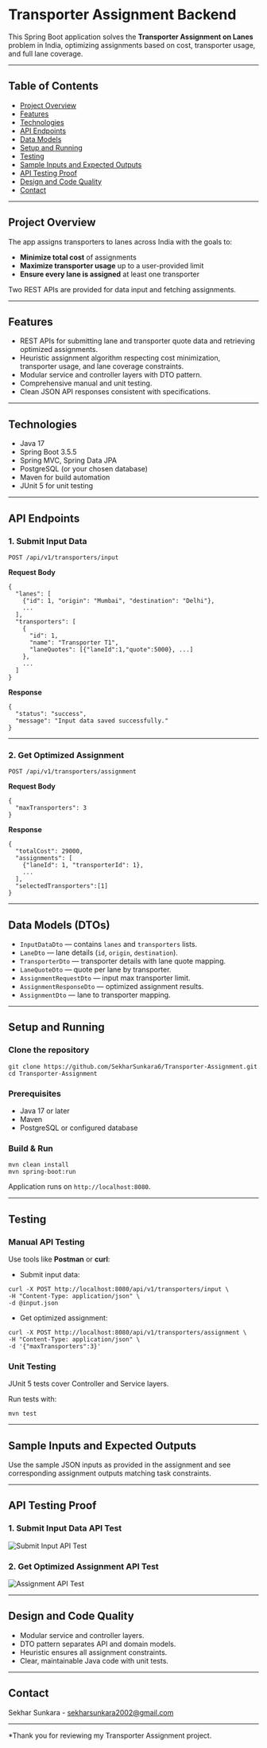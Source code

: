 # Transporter Assignment Backend

This Spring Boot application solves the **Transporter Assignment on Lanes** problem in India, optimizing assignments based on cost, transporter usage, and full lane coverage.

---

## Table of Contents

- [Project Overview](#project-overview)
- [Features](#features)
- [Technologies](#technologies)
- [API Endpoints](#api-endpoints)
- [Data Models](#data-models)
- [Setup and Running](#setup-and-running)
- [Testing](#testing)
- [Sample Inputs and Expected Outputs](#sample-inputs-and-expected-outputs)
- [API Testing Proof](#api-testing-proof)
- [Design and Code Quality](#design-and-code-quality)
- [Contact](#contact)

---

## Project Overview

The app assigns transporters to lanes across India with the goals to:

- **Minimize total cost** of assignments
- **Maximize transporter usage** up to a user-provided limit
- **Ensure every lane is assigned** at least one transporter

Two REST APIs are provided for data input and fetching assignments.

---

## Features

- REST APIs for submitting lane and transporter quote data and retrieving optimized assignments.
- Heuristic assignment algorithm respecting cost minimization, transporter usage, and lane coverage constraints.
- Modular service and controller layers with DTO pattern.
- Comprehensive manual and unit testing.
- Clean JSON API responses consistent with specifications.

---

## Technologies

- Java 17
- Spring Boot 3.5.5
- Spring MVC, Spring Data JPA
- PostgreSQL (or your chosen database)
- Maven for build automation
- JUnit 5 for unit testing

---

## API Endpoints

### 1. Submit Input Data  
`POST /api/v1/transporters/input`

**Request Body**

```
{
  "lanes": [
    {"id": 1, "origin": "Mumbai", "destination": "Delhi"},
    ...
  ],
  "transporters": [
    {
      "id": 1,
      "name": "Transporter T1",
      "laneQuotes": [{"laneId":1,"quote":5000}, ...]
    },
    ...
  ]
}
```

**Response**

```
{
  "status": "success",
  "message": "Input data saved successfully."
}
```

---

### 2. Get Optimized Assignment  
`POST /api/v1/transporters/assignment`

**Request Body**

```
{
  "maxTransporters": 3
}
```

**Response**

```
{
  "totalCost": 29000,
  "assignments": [
    {"laneId": 1, "transporterId": 1},
    ...
  ],
  "selectedTransporters":[1]
}
```

---

## Data Models (DTOs)

- `InputDataDto` — contains `lanes` and `transporters` lists.
- `LaneDto` — lane details (`id`, `origin`, `destination`).
- `TransporterDto` — transporter details with lane quote mapping.
- `LaneQuoteDto` — quote per lane by transporter.
- `AssignmentRequestDto` — input max transporter limit.
- `AssignmentResponseDto` — optimized assignment results.
- `AssignmentDto` — lane to transporter mapping.

---

## Setup and Running

### Clone the repository

```
git clone https://github.com/SekharSunkara6/Transporter-Assignment.git
cd Transporter-Assignment
```

### Prerequisites

- Java 17 or later
- Maven
- PostgreSQL or configured database

### Build & Run

```
mvn clean install
mvn spring-boot:run
```

Application runs on `http://localhost:8080`.

---

## Testing

### Manual API Testing

Use tools like **Postman** or **curl**:

- Submit input data:  
```
curl -X POST http://localhost:8080/api/v1/transporters/input \
-H "Content-Type: application/json" \
-d @input.json
```

- Get optimized assignment:  
```
curl -X POST http://localhost:8080/api/v1/transporters/assignment \
-H "Content-Type: application/json" \
-d '{"maxTransporters":3}'
```

### Unit Testing

JUnit 5 tests cover Controller and Service layers.

Run tests with:

```
mvn test
```

---

## Sample Inputs and Expected Outputs

Use the sample JSON inputs as provided in the assignment and see corresponding assignment outputs matching task constraints.

---

## API Testing Proof

### 1. Submit Input Data API Test

![Submit Input API Test](images/input-api.png)

### 2. Get Optimized Assignment API Test

![Assignment API Test](images/assignment-api.png)

---

## Design and Code Quality

- Modular service and controller layers.
- DTO pattern separates API and domain models.
- Heuristic ensures all assignment constraints.
- Clear, maintainable Java code with unit tests.

---

## Contact

Sekhar Sunkara - sekharsunkara2002@gmail.com

---

*Thank you for reviewing my Transporter Assignment project.
